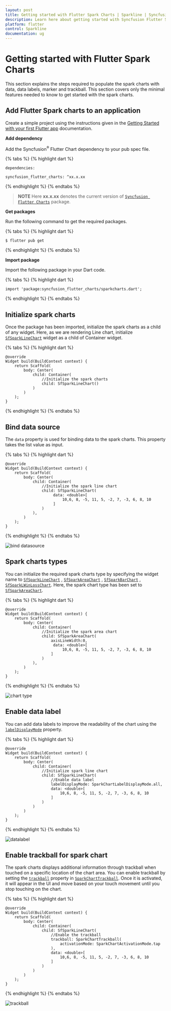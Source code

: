 ```yaml
---
layout: post
title: Getting started with Flutter Spark Charts | Sparkline | Syncfusion
description: Learn here about getting started with Syncfusion Flutter Spark Charts widget (Sparkline), its elements, and more.
platform: flutter
control: Sparkline
documentation: ug
---
```


# Getting started with Flutter Spark Charts

This section explains the steps required to populate the spark charts with data, data labels, marker and trackball. This section covers only the minimal features needed to know to get started with the spark charts.

## Add Flutter Spark charts to an application

Create a simple project using the instructions given in the [Getting Started with your first Flutter app](https://docs.flutter.dev/get-started/test-drive#choose-your-ide) documentation.

**Add dependency**

Add the Syncfusion<sup>&reg;</sup> Flutter Chart dependency to your pub spec file.

{% tabs %}
{% highlight dart %} 

    dependencies:

    syncfusion_flutter_charts: ^xx.x.xx

{% endhighlight %}
{% endtabs %}

> **NOTE** 
Here **xx.x.xx** denotes the current version of [`Syncfusion Flutter Charts`](https://pub.dev/packages/syncfusion_flutter_charts/versions) package.

**Get packages**

Run the following command to get the required packages.

{% tabs %}
{% highlight dart %} 

    $ flutter pub get

{% endhighlight %}
{% endtabs %}

**Import package**

Import the following package in your Dart code.

{% tabs %}
{% highlight dart %} 

    import 'package:syncfusion_flutter_charts/sparkcharts.dart';

{% endhighlight %}
{% endtabs %}

## Initialize spark charts

Once the package has been imported, initialize the spark charts as a child of any widget. Here, as we are rendering Line chart, initialize [`SfSparkLineChart`](https://pub.dev/documentation/syncfusion_flutter_charts/latest/sparkcharts/SfSparkLineChart-class.html) widget as a child of Container widget.

{% tabs %}
{% highlight dart %} 

    @override
    Widget build(BuildContext context) {
        return Scaffold(
            body: Center(
                child: Container(
                    //Initialize the spark charts
                    child: SfSparkLineChart()
                )
            )
        );
    }

{% endhighlight %}
{% endtabs %}

## Bind data source

The `data` property is used for binding data to the spark charts. This property takes the list value as input. 

{% tabs %}
{% highlight dart %} 

    @override
    Widget build(BuildContext context) {
        return Scaffold(
            body: Center(
                child: Container(
                    //Initialize the spark line chart
                    child: SfSparkLineChart(
                         data: <double>[
                             10,6, 8, -5, 11, 5, -2, 7, -3, 6, 8, 10
                         ]
                    )
                ),
            )
        );
    }

{% endhighlight %}
{% endtabs %}

![bind datasource](images/getting-started/bind-data.png)

## Spark charts types

You can initialize the required spark charts type by specifying the widget name to 
[`SfSparkLineChart`](https://pub.dev/documentation/syncfusion_flutter_charts/latest/sparkcharts/SfSparkLineChart-class.html)
, [`SfSparkAreaChart`](https://pub.dev/documentation/syncfusion_flutter_charts/latest/sparkcharts/SfSparkAreaChart-class.html)
, [`SfSparkBarChart`](https://pub.dev/documentation/syncfusion_flutter_charts/latest/sparkcharts/SfSparkBarChart-class.html)
, [`SfSparkLWinLossChart`](https://pub.dev/documentation/syncfusion_flutter_charts/latest/sparkcharts/SfSparkWinLossChart-class.html). 
Here, the spark chart type has been set to 
[`SfSparkAreaChart`](https://pub.dev/documentation/syncfusion_flutter_charts/latest/sparkcharts/SfSparkAreaChart-class.html).

{% tabs %}
{% highlight dart %} 

    @override
    Widget build(BuildContext context) {
        return Scaffold(
            body: Center(
                child: Container(
                    //Initialize the spark area chart
                    child: SfSparkAreaChart(
                        axisLineWidth:0,
                         data: <double>[
                             10,6, 8, -5, 11, 5, -2, 7, -3, 6, 8, 10
                        ]
                    )
                ),
            )
        );
    }

{% endhighlight %}
{% endtabs %}

![chart type](images/getting-started/sparkline-type.png)

## Enable data label

You can add data labels to improve the readability of the chart using the [`labelDisplayMode`](https://pub.dev/documentation/syncfusion_flutter_charts/latest/sparkcharts/SfSparkLineChart/labelDisplayMode.html) property.

{% tabs %}
{% highlight dart %} 

    @override
    Widget build(BuildContext context) {
        return Scaffold(
            body: Center(
                child: Container(
                    //Initialize spark line chart
                    child: SfSparkLineChart(
                        //Enable data label
                        labelDisplayMode: SparkChartLabelDisplayMode.all,
                        data: <double>[
                            10,6, 8, -5, 11, 5, -2, 7, -3, 6, 8, 10
                        ]
                    )
                )
            )
        );
    }

{% endhighlight %}
{% endtabs %}

![datalabel](images/getting-started/sparkline-datalabel.png)

## Enable trackball for spark chart

The spark charts displays additional information through trackball when touched on a specific location of the chart area. You can enable trackball by setting the [`trackball`](https://pub.dev/documentation/syncfusion_flutter_charts/latest/sparkcharts/SfSparkLineChart/trackball.html) property in [`SparkChartTrackball`](https://pub.dev/documentation/syncfusion_flutter_charts/latest/sparkcharts/SparkChartTrackball-class.html). Once it is activated, it will appear in the UI and move based on your touch movement until you stop touching on the chart.

{% tabs %}
{% highlight dart %} 

    @override
    Widget build(BuildContext context) {
        return Scaffold(
            body: Center(
                child: Container(
                    child: SfSparkLineChart(
                        //Enable the trackball
                        trackball: SparkChartTrackball(
                            activationMode: SparkChartActivationMode.tap
                        ),
                        data: <double>[
                            10,6, 8, -5, 11, 5, -2, 7, -3, 6, 8, 10
                        ]
                    )
                )
            )
        );
    }

{% endhighlight %}
{% endtabs %}

![trackball](images/getting-started/sparkline-trackball.png)